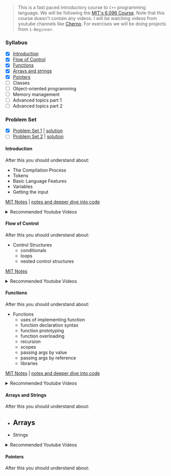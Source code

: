 > This is a fast paced introductory course to `C++` programming language. We will be following the [MIT's 6.096 Course](https://ocw.mit.edu/courses/electrical-engineering-and-computer-science/6-096-introduction-to-c-january-iap-2011/index.htm). Note that this course doesn't contain any videos. I will be watching videos from youtube channels like [Cherno](https://www.youtube.com/c/TheChernoProject). For exercises we will be doing projects from `1-Beginner`.

### Syllabus

- [x] [Introduction](https://github.com/kana800/myProjects/tree/master/study/projectintroduction/introductiontocpp#introduction)
- [x] [Flow of Control](https://github.com/kana800/myProjects/tree/master/study/projectintroduction/introductiontocpp#flow-of-control)
- [x] [Functions](https://github.com/kana800/myProjects/tree/master/study/projectintroduction/introductiontocpp#functions)
- [x] [Arrays and strings](https://github.com/kana800/myProjects/tree/master/study/projectintroduction/introductiontocpp#functions)
- [x] [Pointers](https://github.com/kana800/myProjects/tree/master/study/projectintroduction/introductiontocpp#functions)
- [ ] Classes
- [ ] Object-oriented programming
- [ ] Memory management
- [ ] Advanced topics part 1
- [ ] Advanced topics part 2

### Problem Set

- [x] [Problem Set 1](https://ocw.mit.edu/courses/electrical-engineering-and-computer-science/6-096-introduction-to-c-january-iap-2011/assignments/MIT6_096IAP11_assn01.pdf) | [solution](ps/ps1.md)
- [ ] [Problem Set 2](https://ocw.mit.edu/courses/electrical-engineering-and-computer-science/6-096-introduction-to-c-january-iap-2011/assignments/MIT6_096IAP11_assn02.pdf) | [solution](ps/ps2.md)

#### Introduction

After this you should understand about:

- The Compilation Process 
- Tokens
- Basic Language Features
- Variables
- Getting the input

[MIT Notes](https://ocw.mit.edu/courses/electrical-engineering-and-computer-science/6-096-introduction-to-c-january-iap-2011/lecture-notes/MIT6_096IAP11_lec01.pdf) | [notes and deeper dive into code](introduction.md)

<details>
<summary>Recommended Youtube Videos</summary>

- [Welcome to C++ by Cherno](https://www.youtube.com/watch?v=18c3MTX0PK0&list=PLlrATfBNZ98dudnM48yfGUldqGD0S4FFb&index=1)
- [How C++ Works](https://www.youtube.com/watch?v=SfGuIVzE_Os&list=PLlrATfBNZ98dudnM48yfGUldqGD0S4FFb&index=5)
- [How the C++ Compiler Works](https://www.youtube.com/watch?v=SfGuIVzE_Os&list=PLlrATfBNZ98dudnM48yfGUldqGD0S4FFb&index=6)
- [How the C++ Linker Works](https://www.youtube.com/watch?v=SfGuIVzE_Os&list=PLlrATfBNZ98dudnM48yfGUldqGD0S4FFb&index=7)
- [Variables in C++](https://www.youtube.com/watch?v=SfGuIVzE_Os&list=PLlrATfBNZ98dudnM48yfGUldqGD0S4FFb&index=8)
- [Debug in C++](https://www.youtube.com/watch?v=SfGuIVzE_Os&list=PLlrATfBNZ98dudnM48yfGUldqGD0S4FFb&index=11)

</details>


#### Flow of Control

After this you should understand about:

- Control Structures
	- conditionals
	- loops
	- nested control structures

[MIT Notes](https://ocw.mit.edu/courses/electrical-engineering-and-computer-science/6-096-introduction-to-c-january-iap-2011/lecture-notes/MIT6_096IAP11_lec02.pdf)

<details>
<summary>Recommended Youtube Videos</summary>

- [Loops in C++](https://www.youtube.com/watch?v=_1AwR-un4Hk&list=PLlrATfBNZ98dudnM48yfGUldqGD0S4FFb&index=14)
- [Control Flow in C++](https://www.youtube.com/watch?v=a3IZ8WaIFAA&list=PLlrATfBNZ98dudnM48yfGUldqGD0S4FFb&index=15)

</details>

#### Functions

After this you should understand about:

- Functions
	- uses of implementing function
	- function declaration syntax
	- function prototyping
	- function overloading
	- recursion
	- scopes
	- passing args by value
	- passing args by reference
	- libraries

[MIT Notes](https://ocw.mit.edu/courses/electrical-engineering-and-computer-science/6-096-introduction-to-c-january-iap-2011/lecture-notes/MIT6_096IAP11_lec03.pdf) | [notes and deeper dive into code](function.md)

<details>
<summary>Recommended Youtube Videos</summary>

- [Functions in C++](https://www.youtube.com/watch?v=V9zuox47zr0&list=PLlrATfBNZ98dudnM48yfGUldqGD0S4FFb&index=9)
- [Scopes in C](https://www.youtube.com/watch?v=_8-ht2AKyH4)

</details>

#### Arrays and Strings

After this you should understand about:

- Arrays
	- 

- Strings

<details>
<summary>Recommended Youtube Videos</summary>

- []

</details>

#### Pointers 

After this you should understand about:




